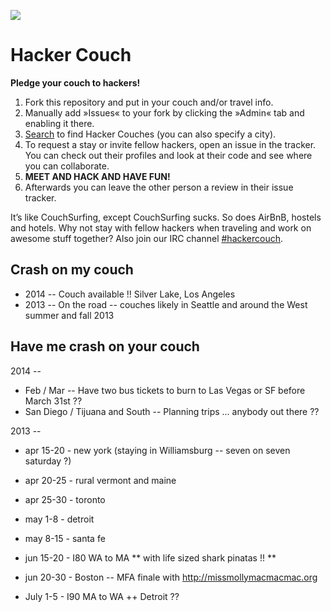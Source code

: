 ![](https://raw.github.com/jancborchardt/hackercouch/master/hackercouch.png)
# Hacker Couch

**Pledge your couch to hackers!**

1. Fork this repository and put in your couch and/or travel info.
2. Manually add »Issues« to your fork by clicking the »Admin« tab and enabling it there.
3. [Search](https://github.com/search?q=hackercouch+fork:true) to find Hacker Couches (you can also specify a city).
4. To request a stay or invite fellow hackers, open an issue in the tracker. You can check out their profiles and look at their code and see where you can collaborate.
5. **MEET AND HACK AND HAVE FUN!**
6. Afterwards you can leave the other person a review in their issue tracker.

It’s like CouchSurfing, except CouchSurfing sucks. So does AirBnB, hostels and hotels. Why not stay with fellow hackers when traveling and work on awesome stuff together? Also join our IRC channel [#hackercouch](http://webchat.freenode.net/?channels=#hackercouch).


## Crash on my couch

* 2014 -- Couch available !! Silver Lake, Los Angeles
* 2013 -- On the road -- couches likely in Seattle and around the West summer and fall 2013

## Have me crash on your couch

2014 -- 

* Feb / Mar -- Have two bus tickets to burn to Las Vegas or SF before March 31st ??
* San Diego / Tijuana and South -- Planning trips ... anybody out there ??

2013 -- 

* apr 15-20 - new york (staying in Williamsburg -- seven on seven saturday ?)
* apr 20-25 - rural vermont and maine
* apr 25-30 - toronto
* may 1-8 - detroit
* may 8-15 - santa fe

* jun 15-20 - I80 WA to MA ** with life sized shark pinatas !! **
* jun 20-30 - Boston -- MFA finale with http://missmollymacmacmac.org
* July 1-5 - I90 MA to WA ++ Detroit ??
